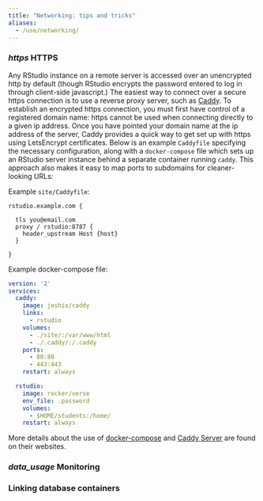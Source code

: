 ```yaml
---
title: "Networking: tips and tricks"
aliases:
  - /use/networking/
---
```


###  <i class="material-icons">https</i> HTTPS 

Any RStudio instance on a remote server is accessed over an unencrypted http by default (though RStudio encrypts the password entered to log in through client-side javascript.)  The easiest way to connect over a secure https connection is to use a reverse proxy server, such as [Caddy](https://caddyserver.com).  To establish an encrypted https connection, you must first have control of a registered domain name: https cannot be used when connecting directly to a given ip address. Once you have pointed your domain name at the ip address of the server, Caddy provides a quick way to get set up with https using LetsEncrypt certificates.  Below is an example `Caddyfile` specifying the necessary configuration, along with a `docker-compose` file which sets up an RStudio server instance behind a separate container running `caddy`.  This approach also makes it easy to map ports to subdomains for cleaner-looking URLs:

Example `site/Caddyfile`:

```
rstudio.example.com {
  
  tls you@email.com
  proxy / rstudio:8787 {
    header_upstream Host {host}
  }

}

```

Example docker-compose file:

```yml
version: '2'
services:
  caddy:  
    image: joshix/caddy
    links:
      - rstudio
    volumes:
      - ./site/:/var/www/html
      - ./.caddy/:/.caddy
    ports:
      - 80:80
      - 443:443
    restart: always

  rstudio:
    image: rocker/verse 
    env_file: .password 
    volumes:
      - $HOME/students:/home/
    restart: always
```


More details about the use of [docker-compose](https://docs.docker.com/compose/) and [Caddy Server](https://caddyserver.com/) are found on their websites.



### <i class="material-icons">data_usage</i> Monitoring 



### <i class="fa fa-database"></i> Linking database containers
